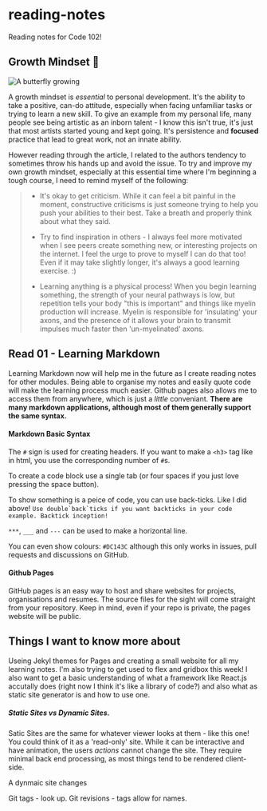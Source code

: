 # reading-notes

Reading notes for Code 102!

## Growth Mindset :thinking:

![A butterfly growing](https://images.unsplash.com/photo-1535231540604-72e8fbaf8cdb?ixlib=rb-4.0.3&ixid=MnwxMjA3fDB8MHxwaG90by1wYWdlfHx8fGVufDB8fHx8&auto=format&fit=crop&w=1774&q=80)

A growth mindset is *essential* to personal development. It's the ability to take a positive, can-do attitude, especially when facing unfamiliar tasks or trying to learn a new skill. To give an example from my personal life, many people see being artistic as an inborn talent - I know this isn't true, it's just that most artists started young and kept going. It's persistence and **focused** practice that lead to great work, not an innate ability. 

However reading through the article, I related to the authors tendency to sometimes throw his hands up and avoid the issue. To try and improve my own growth mindset, especially at this essential time where I'm beginning a tough course, I need to remind myself of the following: 

> - It's okay to get criticism. While it can feel a bit painful in the moment, constructive criticisms is just someone trying to help you push your abilities to their best. Take a breath and properly think about what they said. 
> * Try to find inspiration in others - I always feel more motivated when I see peers create something new, or interesting projects on the internet. I feel the urge to prove to myself I can do that too! Even if it may take slightly longer, it's always a good learning exercise. :) 
> + Learning anything is a physical process! When you begin learning something, the strength of your neural pathways is low, but repetition tells your body "this is important" and things like myelin production will increase. Myelin is responsible for 'insulating' your axons, and the presence of it allows your brain to transmit impulses much faster then 'un-myelinated' axons. 


## Read 01 - Learning Markdown 

Learning Markdown now will help me in the future as I create reading notes for other modules. Being able to organise my notes and easily quote code will make the learning process much easier. Github pages also allows me to access them from anywhere, which is just a *little* conveniant. **There are many markdown applications, although most of them generally support the same syntax.**

#### Markdown Basic Syntax


The `#` sign is used for creating headers. If you want to make a `<h3>` tag like in html, you use the corresponding number of `#`s.

To create a code block use a single tab (or four spaces if you just love pressing the space button). 

To show something is a peice of code, you can use back-ticks. Like I did above! ``Use double`back`ticks if you want backticks in your code example. Backtick inception!``

`***`, `___` and `---` can be used to make a horizontal line. 

You can even show colours: `#DC143C` although this only works in issues, pull requests and discussions on GitHub. 

#### Github Pages

GitHub pages is an easy way to host and share websites for projects, organisations and resumes. The source files for the sight will come straight from your repository. Keep in mind, even if your repo is private, the pages website will be public. 

## Things I want to know more about

Useing Jekyl themes for Pages and creating a small website for all my learning notes. I'm also trying to get used to flex and gridbox this week! I also want to get a basic understanding of what a framework like React.js accutally does (right now I think it's like a library of code?) and also what as static site generator is and how to use one. 

##### Static Sites vs Dynamic Sites. 

Satic Sites are the same for whatever viewer looks at them - like this one! You could think of it as a 'read-only' site. While it can be interactive and have animation, the users *actions* cannot change the site. They require minimal back end processing, as most things tend to be rendered client-side. 

A dynmaic site changes 


Git tags - look up. Git revisions - tags allow for names. 
